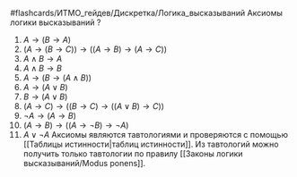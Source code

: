 #flashcards/ИТМО_гейдев/Дискретка/Логика_высказываний 
Аксиомы логики высказываний
?
1. $A \to (B \to A)$
2. $(A \to (B \to C)) \to ((A \to B) \to (A \to C))$
3. $A \wedge B \to A$
4. $A \wedge B \to B$
5. $A \to (B \to (A \wedge B))$
6. $A \to (A \vee B)$
7. $B \to (A \vee B)$
8. $(A \to C) \to ((B \to C) \to ((A \vee B) \to C))$
9. $\lnot A \to (A \to B)$
10. $(A \to B) \to ((A \to \lnot B) \to \lnot A)$
11. $A \vee \lnot A$
Аксиомы являются тавтологиями и проверяются с помощью [[Таблицы истинности|таблиц истинности]]. Из тавтологий можно получить только тавтологии по правилу [[Законы логики высказываний/Modus ponens]].